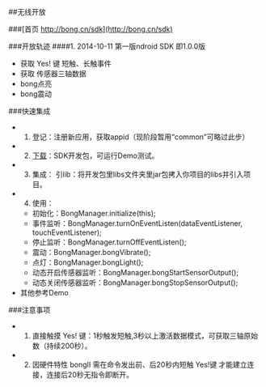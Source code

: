 
##无线开放 

###[首页 http://bong.cn/sdk](http://bong.cn/sdk)

###开放轨迹
####1. 2014-10-11 
第一版ndroid SDK 即1.0.0版
- 获取 Yes! 键 短触、长触事件
- 获取 传感器三轴数据
- bong点亮
- bong震动

###快速集成

- 1. 登记：注册新应用，获取appid（现阶段暂用“common”可略过此步）
- 2. [下载](http://bong.cn/sdk/bong-sdk-1.0.0.zip)：SDK开发包，可运行Demo测试。
- 3. 集成： 引lib：将开发包里libs文件夹里jar包拷入你项目的libs并引入项目。
- 4. 使用：
    - 初始化：BongManager.initialize(this);
    - 事件监听：BongManager.turnOnEventListen(dataEventListener, touchEventListener);
    - 停止监听：BongManager.turnOffEventListen();
    - 震动：BongManager.bongVibrate();
    - 点灯：BongManager.bongLight();
    - 动态开启传感器监听：BongManager.bongStartSensorOutput();
    - 动态关闭传感器监听：BongManager.bongStopSensorOutput();
- 其他参考Demo

###注意事项

- 1. 直接触摸 Yes! 键：1秒触发短触,3秒以上激活数据模式，可获取三轴原始数（持续200秒）。
- 2. 因硬件特性 bongII 需在命令发出前、后20秒内短触 Yes!键 才能建立连接，连接后20秒无指令即断开。